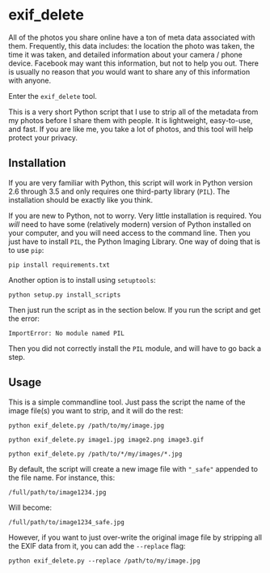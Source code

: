 # exif_delete

All of the photos you share online have a ton of meta data associated with them. Frequently, this data includes: the location the photo was taken, the time it was taken, and detailed information about your camera / phone device.  Facebook may want this information, but not to help you out.  There is usually no reason that *you* would want to share any of this information with anyone.

Enter the `exif_delete` tool.

This is a very short Python script that I use to strip all of the metadata from my photos before I share them with people.  It is lightweight, easy-to-use, and fast.  If you are like me, you take a lot of photos, and this tool will help protect your privacy.


## Installation

If you are very familiar with Python, this script will work in Python version 2.6 through 3.5 and only requires one third-party library (`PIL`).  The installation should be exactly like you think.

If you are new to Python, not to worry.  Very little installation is required.  You *will* need to have some (relatively modern) version of Python installed on your computer, and you will need access to the command line. Then you just have to install `PIL`, the Python Imaging Library.  One way of doing that is to use `pip`:

    pip install requirements.txt

Another option is to install using `setuptools`:

    python setup.py install_scripts

Then just run the script as in the section below.  If you run the script and get the error:

    ImportError: No module named PIL

Then you did not correctly install the `PIL` module, and will have to go back a step.


## Usage

This is a simple commandline tool.  Just pass the script the name of the image file(s) you want to strip, and it will do the rest:

    python exif_delete.py /path/to/my/image.jpg
    
    python exif_delete.py image1.jpg image2.png image3.gif
    
    python exif_delete.py /path/to/*/my/images/*.jpg

By default, the script will create a new image file with `"_safe"` appended to the file name.  For instance, this:

    /full/path/to/image1234.jpg

Will become:

    /full/path/to/image1234_safe.jpg

However, if you want to just over-write the original image file by stripping all the EXIF data from it, you can add the `--replace` flag:

    python exif_delete.py --replace /path/to/my/image.jpg
